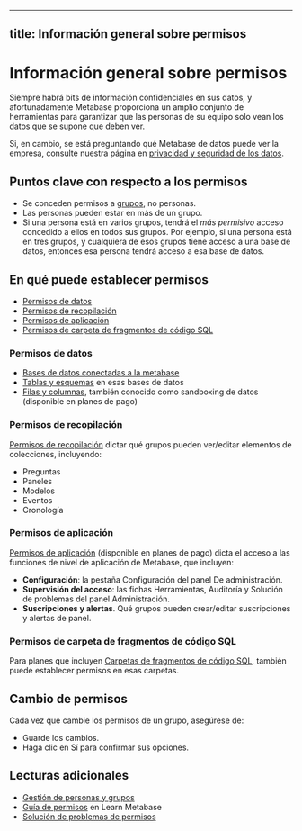 ***

## title: Información general sobre permisos

# Información general sobre permisos

Siempre habrá bits de información confidenciales en sus datos, y afortunadamente Metabase proporciona un amplio conjunto de herramientas para garantizar que las personas de su equipo solo vean los datos que se supone que deben ver.

Si, en cambio, se está preguntando qué Metabase de datos puede ver la empresa, consulte nuestra página en [privacidad y seguridad de los datos](https://www.metabase.com/security).

## Puntos clave con respecto a los permisos

*   Se conceden permisos a [grupos](04-managing-users.md#groups), no personas.
*   Las personas pueden estar en más de un grupo.
*   Si una persona está en varios grupos, tendrá el *más permisivo* acceso concedido a ellos en todos sus grupos. Por ejemplo, si una persona está en tres grupos, y cualquiera de esos grupos tiene acceso a una base de datos, entonces esa persona tendrá acceso a esa base de datos.

## En qué puede establecer permisos

*   [Permisos de datos](#data-permissions)
*   [Permisos de recopilación](#collection-permissions)
*   [Permisos de aplicación](#application-permissions)
*   [Permisos de carpeta de fragmentos de código SQL](#sql-snippet-folder-permissions)

### Permisos de datos

*   [Bases de datos conectadas a la metabase][data-permissions]
*   [Tablas y esquemas][table-permissions] en esas bases de datos
*   [Filas y columnas][data-sandboxing], también conocido como sandboxing de datos (disponible en planes de pago)

### Permisos de recopilación

[Permisos de recopilación][collections] dictar qué grupos pueden ver/editar elementos de colecciones, incluyendo:

*   Preguntas
*   Paneles
*   Modelos
*   Eventos
*   Cronología

### Permisos de aplicación

[Permisos de aplicación](application-permissions.md) (disponible en planes de pago) dicta el acceso a las funciones de nivel de aplicación de Metabase, que incluyen:

*   **Configuración**: la pestaña Configuración del panel De administración.
*   **Supervisión del acceso**: las fichas Herramientas, Auditoría y Solución de problemas del panel Administración.
*   **Suscripciones y alertas**. Qué grupos pueden crear/editar suscripciones y alertas de panel.

### Permisos de carpeta de fragmentos de código SQL

Para planes que incluyen [Carpetas de fragmentos de código SQL][sql-snippet-folders], también puede establecer permisos en esas carpetas.

## Cambio de permisos

Cada vez que cambie los permisos de un grupo, asegúrese de:

*   Guarde los cambios.
*   Haga clic en Sí para confirmar sus opciones.

## Lecturas adicionales

*   [Gestión de personas y grupos](04-managing-users.md)
*   [Guía de permisos][permissions] en Learn Metabase
*   [Solución de problemas de permisos][troubleshooting-permissions]

[collections]: 06-collections.md

[dashboard-subscriptions]: ../users-guide/dashboard-subscriptions.md

[data-permissions]: data-permissions.md

[pulses]: ../users-guide/10-pulses.md

[data-sandboxing]: ../enterprise-guide/data-sandboxes.md

[permissions]: /learn/permissions/

[sandbox-columns]: /learn/permissions/data-sandboxing-column-permissions.html

[sandbox-rows]: /learn/permissions/data-sandboxing-row-permissions.html

[slack-integration]: 09-setting-up-slack.md

[sql-snippet-folders]: ../enterprise-guide/sql-snippets.html

[table-permissions]: data-permissions.md#table-permissions

[troubleshooting-permissions]: ../troubleshooting-guide/permissions.html
